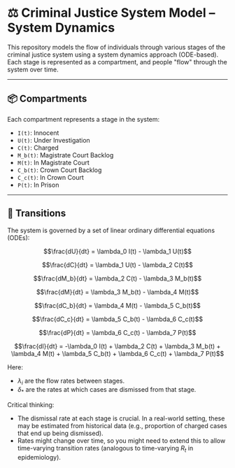 # ⚖️ Criminal Justice System Model – System Dynamics

This repository models the flow of individuals through various stages of the criminal justice system using a system dynamics approach (ODE-based). Each stage is represented as a compartment, and people "flow" through the system over time.

---

## 📦 Compartments

Each compartment represents a stage in the system:

- `I(t)`: Innocent
- `U(t)`: Under Investigation
- `C(t)`: Charged
- `M_b(t)`: Magistrate Court Backlog
- `M(t)`: In Magistrate Court
- `C_b(t)`: Crown Court Backlog
- `C_c(t)`: In Crown Court
- `P(t)`: In Prison

---

## 🔁 Transitions

The system is governed by a set of linear ordinary differential equations (ODEs):

```math
\frac{dU}{dt} = \lambda_0 I(t) - \lambda_1 U(t)
```
```math
\frac{dC}{dt} = \lambda_1 U(t) - \lambda_2 C(t)
```
```math
\frac{dM_b}{dt} = \lambda_2 C(t) - \lambda_3 M_b(t)
```
```math
\frac{dM}{dt} = \lambda_3 M_b(t) - \lambda_4 M(t)
```
```math
\frac{dC_b}{dt} = \lambda_4 M(t) - \lambda_5 C_b(t)
```
```math
\frac{dC_c}{dt} = \lambda_5 C_b(t) - \lambda_6 C_c(t)
```
```math
\frac{dP}{dt} = \lambda_6 C_c(t) - \lambda_7 P(t)
```
```math
\frac{dI}{dt} = -\lambda_0 I(t) + \lambda_2 C(t) + \lambda_3 M_b(t) + \lambda_4 M(t) + \lambda_5 C_b(t) + \lambda_6 C_c(t) + \lambda_7 P(t)
```

Here:
- $\lambda_i$ are the flow rates between stages.
- $\delta_{*}$ are the rates at which cases are dismissed from that stage.

Critical thinking:

- The dismissal rate at each stage is crucial. In a real-world setting, these may be estimated from historical data (e.g., proportion of charged cases that end up being dismissed).
- Rates might change over time, so you might need to extend this to allow time-varying transition rates (analogous to time-varying $R_t$ in epidemiology).